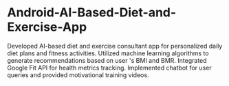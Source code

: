 # Android-AI-Based-Diet-and-Exercise-App
Developed AI-based diet and exercise consultant app for personalized daily diet plans and fitness
activities. Utilized machine learning algorithms to generate recommendations based on user 's BMI and
BMR. Integrated Google Fit API for health metrics tracking. Implemented chatbot for user queries and
provided motivational training videos.

